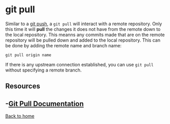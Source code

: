 # git pull
Similar to a [git push](./Push.md), a `git pull` will interact with a remote repository. Only this time it will **pull** the changes it does not have from the remote down to the local repository. 
This meanns any commits made that are on the remote repository will be pulled down and added to the local repository. 
This can be done by adding the remote name and branch name:
```
git pull origin name
```
If there is any upstream connection established, you can use `git pull` without specifying a remote branch. 
## Resources
-[Git Pull Documentation](https://git-scm.com/docs/git-pull)
---
[Back to home](../README.md)
